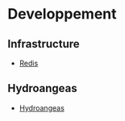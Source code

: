 # Developpement
## Infrastructure
* [Redis](dev/infrastructure/redis/)

## Hydroangeas
* [Hydroangeas](dev/hydroangeas/)